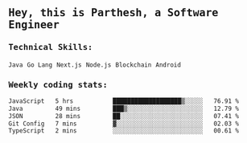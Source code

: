 <samp>
    <h2>Hey, this is Parthesh, a Software Engineer</h2>
    <h3>Technical Skills: </h3>
    <code>Java</code> <code>Go Lang</code> <code>Next.js</code> <code>Node.js</code> <code>Blockchain</code> <code>Android</code>
    <h3>Weekly coding stats:</h3>
<!--START_SECTION:waka-->

```txt
JavaScript   5 hrs           ███████████████████▒░░░░░   76.91 %
Java         49 mins         ███▒░░░░░░░░░░░░░░░░░░░░░   12.79 %
JSON         28 mins         ██░░░░░░░░░░░░░░░░░░░░░░░   07.41 %
Git Config   7 mins          ▓░░░░░░░░░░░░░░░░░░░░░░░░   02.03 %
TypeScript   2 mins          ░░░░░░░░░░░░░░░░░░░░░░░░░   00.61 %
```

<!--END_SECTION:waka-->
</samp>
